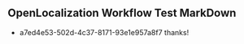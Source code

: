 ## OpenLocalization Workflow Test MarkDown
* a7ed4e53-502d-4c37-8171-93e1e957a8f7 thanks!

<!--HONumber=Jul16_HO2-->



